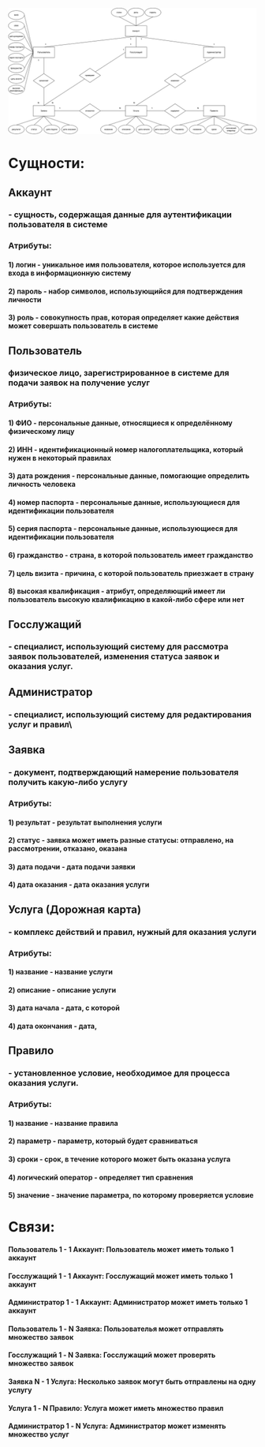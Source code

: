 ![alt text](https://github.com/cuug/MigrationMap/blob/master/Lab2/ERD-Diagram.png)

# Сущности:
## Аккаунт
### - сущность, содержащая данные для аутентификации пользователя в системе
### Атрибуты:
#### 1) логин - уникальное имя пользователя, которое используется для входа в информационную систему
#### 2) пароль - набор символов, использующийся для подтверждения личности
#### 3) роль - совокупность прав, которая определяет какие действия может совершать пользователь в системе
## Пользователь
### физическое лицо, зарегистрированное в системе для подачи заявок на получение услуг
### Атрибуты:
####    1) ФИО - персональные данные, относящиеся к определённому физическому лицу
####    2) ИНН - идентификационный номер налогоплательщика, который нужен в некоторый правилах
####    3) дата рождения - персональные данные, помогающие определить личность человека
####    4) номер паспорта - персональные данные, использующиеся для идентификации пользователя
####    5) серия паспорта - персональные данные, использующиеся для идентификации пользователя
####    6) гражданство - страна, в которой пользователь имеет гражданство
####    7) цель визита - причина, с которой пользователь приезжает в страну
####    8) высокая квалификация - атрибут, определяющий имеет ли пользователь высокую квалификацию в какой-либо сфере или нет
## Госслужащий
### - специалист, использующий систему для рассмотра заявок пользователей, изменения статуса заявок и оказания услуг.
## Администратор
### - специалист, использующий систему для редактирования услуг и правил\
## Заявка
### - документ, подтверждающий намерение пользователя получить какую-либо услугу
### Атрибуты:
####    1) результат - результат выполнения услуги
####    2) статус - заявка может иметь разные статусы: отправлено, на рассмотрении, отказано, оказана
####    3) дата подачи - дата подачи заявки
####    4) дата оказания - дата оказания услуги
## Услуга (Дорожная карта)
### - комплекс действий и правил, нужный для оказания услуги
### Атрибуты:
####    1) название - название услуги
####    2) описание - описание услуги
####    3) дата начала - дата, с которой 
####    4) дата окончания - дата, 
## Правило
### - установленное условие, необходимое для процесса оказания услуги.
### Атрибуты:
####    1) название - название правила
####    2) параметр - параметр, который будет сравниваться
####    3) сроки - срок, в течение которого может быть оказана услуга
####    4) логический оператор - определяет тип сравнения
####    5) значение - значение параметра, по которому проверяется условие

# Связи:
#### Пользователь 1 - 1 Аккаунт: Пользователь может иметь только 1 аккаунт
#### Госслужащий 1 - 1 Аккаунт: Госслужащий может иметь только 1 аккаунт
#### Администратор 1 - 1 Аккаунт: Администратор может иметь только 1 аккаунт
#### Пользователь 1 - N Заявка: Пользователья может отправлять множество заявок
#### Госслужащий 1 - N Заявка: Госслужащий может проверять множество заявок
#### Заявка N - 1 Услуга: Несколько заявок могут быть отправлены на одну услугу
#### Услуга 1 - N Правило: Услуга может иметь множество правил
#### Администратор 1 - N Услуга: Администратор может изменять множество услуг